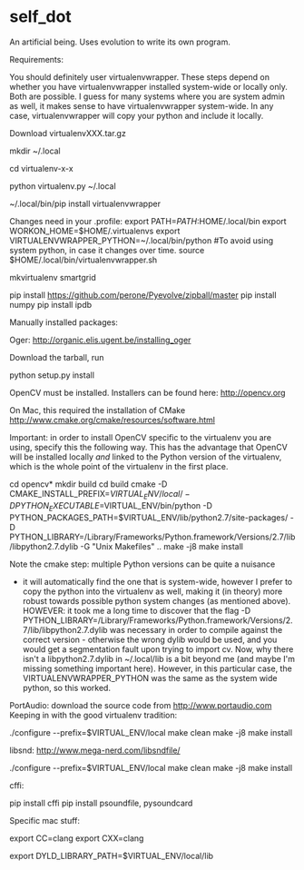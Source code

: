 self_dot
========

An artificial being. Uses evolution to write its own program.

Requirements: 

You should definitely user virtualenvwrapper. These steps depend on
whether you have virtualenvwrapper installed system-wide or locally
only. Both are possible. I guess for many systems where you are system
admin as well, it makes sense to have virtualenvwrapper
system-wide. In any case, virtualenvwrapper will copy your python and
include it locally.



Download virtualenvXXX.tar.gz



mkdir ~/.local

cd virtualenv-x-x

python virtualenv.py ~/.local

~/.local/bin/pip install virtualenvwrapper

Changes need in your .profile:
export PATH=$PATH:$HOME/.local/bin
export WORKON_HOME=$HOME/.virtualenvs
export VIRTUALENVWRAPPER_PYTHON=~/.local/bin/python #To avoid using system python, in case it changes over time.
source $HOME/.local/bin/virtualenvwrapper.sh

mkvirtualenv smartgrid

pip install https://github.com/perone/Pyevolve/zipball/master
pip install numpy
pip install ipdb

Manually installed packages:

Oger: http://organic.elis.ugent.be/installing_oger

Download the tarball, run 

python setup.py install

OpenCV must be installed. Installers can be found here: http://opencv.org

On Mac, this required the installation of CMake http://www.cmake.org/cmake/resources/software.html

Important: in order to install OpenCV specific to the virtualenv you
are using, specify this the following way. This has the advantage that
OpenCV will be installed locally *and* linked to the Python version of
the virtualenv, which is the whole point of the virtualenv in the
first place.

cd opencv*
mkdir build 
cd build 
cmake -D CMAKE_INSTALL_PREFIX=$VIRTUAL_ENV/local/ -D PYTHON_EXECUTABLE=$VIRTUAL_ENV/bin/python -D PYTHON_PACKAGES_PATH=$VIRTUAL_ENV/lib/python2.7/site-packages/ -D PYTHON_LIBRARY=/Library/Frameworks/Python.framework/Versions/2.7/lib/libpython2.7.dylib -G "Unix Makefiles" ..
make -j8
make install 

Note the cmake step: multiple Python versions can be quite a nuisance
- it will automatically find the one that is system-wide, however I
prefer to copy the python into the virtualenv as well, making it (in
theory) more robust towards possible python system changes (as
mentioned above). HOWEVER: it took me a long time to discover that the
flag -D
PYTHON_LIBRARY=/Library/Frameworks/Python.framework/Versions/2.7/lib/libpython2.7.dylib
was necessary in order to compile against the correct version -
otherwise the wrong dylib would be used, and you would get a
segmentation fault upon trying to import cv. Now, why there isn't a
libpython2.7.dylib in ~/.local/lib is a bit beyond me (and maybe I'm
missing something important here). However, in this particular case,
the VIRTUALENVWRAPPER_PYTHON was the same as the system wide python,
so this worked.

PortAudio: download the source code from http://www.portaudio.com Keeping in with the good virtualenv tradition:

./configure --prefix=$VIRTUAL_ENV/local
make clean
make -j8
make install

libsnd: http://www.mega-nerd.com/libsndfile/

./configure --prefix=$VIRTUAL_ENV/local
make clean
make -j8
make install

cffi:

pip install cffi
pip install psoundfile, pysoundcard

Specific mac stuff:

export CC=clang
export CXX=clang

export DYLD_LIBRARY_PATH=$VIRTUAL_ENV/local/lib